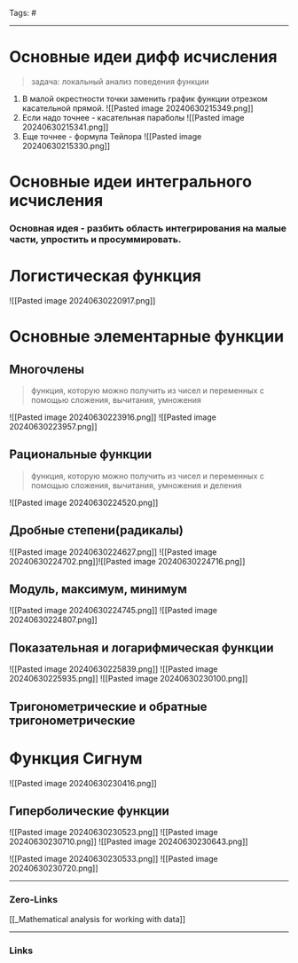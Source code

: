 Tags: #
____
# Основные идеи дифф исчисления
> задача: локальный анализ поведения функции

1. В малой окрестности точки заменить график функции отрезком касательной прямой.
   ![[Pasted image 20240630215349.png]]
2. Если надо точнее - касательная параболы
   ![[Pasted image 20240630215341.png]]
3. Еще точнее - формула Тейлора
   ![[Pasted image 20240630215330.png]]
# Основные идеи интегрального исчисления
### Основная идея - разбить область интегрирования на малые части, упростить и просуммировать.

# Логистическая функция
![[Pasted image 20240630220917.png]]

# Основные элементарные функции
## Многочлены
> функция, которую можно получить из чисел и переменных с помощью сложения, вычитания, умножения

![[Pasted image 20240630223916.png]]
![[Pasted image 20240630223957.png]]
## Рациональные функции
>функция, которую можно получить из чисел и переменных с помощью сложения, вычитания, умножения и деления

![[Pasted image 20240630224520.png]]

## Дробные степени(радикалы)
![[Pasted image 20240630224627.png]]
![[Pasted image 20240630224702.png]]![[Pasted image 20240630224716.png]]
## Модуль, максимум, минимум
![[Pasted image 20240630224745.png]]
![[Pasted image 20240630224807.png]]

## Показательная и логарифмическая функции
![[Pasted image 20240630225839.png]]
![[Pasted image 20240630225935.png]]
![[Pasted image 20240630230100.png]]
## Тригонометрические и обратные тригонометрические


# Функция Сигнум
![[Pasted image 20240630230416.png]]
## Гиперболические функции
![[Pasted image 20240630230523.png]]
![[Pasted image 20240630230710.png]]
![[Pasted image 20240630230643.png]]

![[Pasted image 20240630230533.png]]
![[Pasted image 20240630230720.png]]

____
### Zero-Links
[[_Mathematical analysis for working with data]]

____
### Links